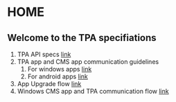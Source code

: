 # HOME

## Welcome to the TPA specifiations

1. TPA API specs [link](TPA-API-specs.md)
2. TPA app and CMS app communication guidelines
    1. For windows apps [link](Windows-App-Integration-Guidelines.md)
    2. For android apps [link](Android-App-Integration-Guidelines.md)
3. App Upgrade flow [link](images/App-Upgrade-Flow.png)
4. Windows CMS app and TPA communication flow [link](images/Windows-CMS-and-TPA-communication.png)
